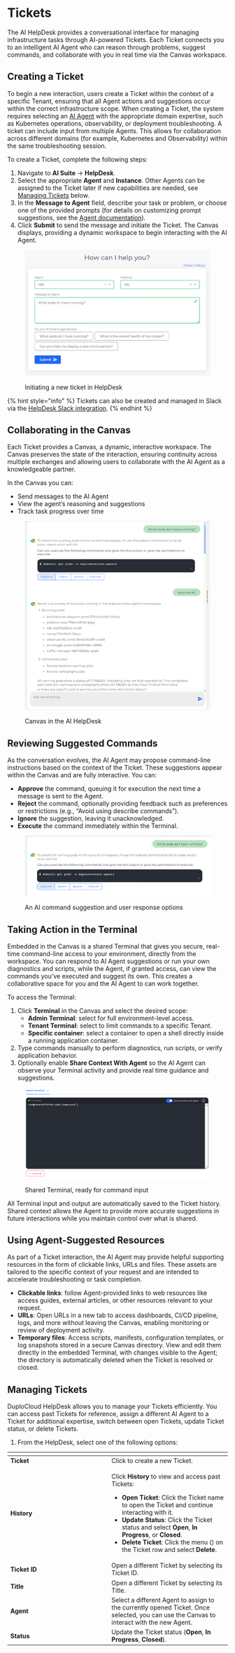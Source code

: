 # Tickets

The AI HelpDesk provides a conversational interface for managing infrastructure tasks through AI-powered Tickets. Each Ticket connects you to an intelligent AI Agent who can reason through problems, suggest commands, and collaborate with you in real time via the Canvas workspace.

## Creating a Ticket

To begin a new interaction, users create a Ticket within the context of a specific Tenant, ensuring that all Agent actions and suggestions occur within the correct infrastructure scope. When creating a Ticket, the system requires selecting an [AI Agent](../ai-studio/agents.md) with the appropriate domain expertise, such as Kubernetes operations, observability, or deployment troubleshooting. A ticket can include input from multiple Agents. This allows for collaboration across different domains (for example, Kubernetes and Observability) within the same troubleshooting session.

To create a Ticket, complete the following steps:

1. Navigate to **AI Suite** -> **HelpDesk**.&#x20;
2. Select the appropriate **Agent** and **Instance**. Other Agents can be assigned to the Ticket later if new capabilities are needed, see [Managing Tickets](tickets.md#managing-tickets) below.
3. In the **Message to Agent** field, describe your task or problem, or choose one of the provided prompts (for details on customizing prompt suggestions, see the [Agent documentation](../ai-studio/agents.md#customizing-prompt-suggestions)).
4. Click **Submit** to send the message and initiate the Ticket. The Canvas displays, providing a dynamic workspace to begin interacting with the AI Agent.

<figure><img src="../../.gitbook/assets/image (479).png" alt=""><figcaption><p>Initiating a new ticket in HelpDesk</p></figcaption></figure>

{% hint style="info" %}
Tickets can also be created and managed in Slack via the [HelpDesk Slack integration](slack-integration.md).
{% endhint %}

## Collaborating in the Canvas

Each Ticket provides a Canvas, a dynamic, interactive workspace. The Canvas preserves the state of the interaction, ensuring continuity across multiple exchanges and allowing users to collaborate with the AI Agent as a knowledgeable partner.

In the Canvas you can:

* Send messages to the AI Agent
* View the agent’s reasoning and suggestions
* Track task progress over time

<figure><img src="../../.gitbook/assets/Screenshot (911).png" alt=""><figcaption><p>Canvas in the AI HelpDesk</p></figcaption></figure>

## Reviewing Suggested Commands

As the conversation evolves, the AI Agent may propose command-line instructions based on the context of the Ticket. These suggestions appear within the Canvas and are fully interactive. You can:

* **Approve** the command, queuing it for execution the next time a message is sent to the Agent.
* **Reject** the command, optionally providing feedback such as preferences or restrictions (e.g., “Avoid using describe commands”).
* **Ignore** the suggestion, leaving it unacknowledged.
* **Execute** the command immediately within the Terminal.

<figure><img src="../../.gitbook/assets/image (478).png" alt=""><figcaption><p>An AI command suggestion and user response options</p></figcaption></figure>

## Taking Action in the Terminal

Embedded in the Canvas is a shared Terminal that gives you secure, real-time command-line access to your environment, directly from the workspace. You can respond to AI Agent suggestions or run your own diagnostics and scripts, while the Agent, if granted access, can view the commands you’ve executed and suggest its own. This creates a collaborative space for you and the AI Agent to can work together.

To access the Terminal:

1. Click **Terminal** in the Canvas and select the desired scope:
   * **Admin Terminal**: select for full environment-level access.
   * **Tenant Terminal**: select to limit commands to a specific Tenant.
   * **Specific container**: select a container to open a shell directly inside a running application container.
2. Type commands manually to perform diagnostics, run scripts, or verify application behavior.
3. Optionally enable **Share Context With Agent** so the AI Agent can observe your Terminal activity and provide real time guidance and suggestions.

<figure><img src="../../.gitbook/assets/Screenshot (913).png" alt=""><figcaption><p>Shared Terminal, ready for command input</p></figcaption></figure>

All Terminal input and output are automatically saved to the Ticket history. Shared context allows the Agent to provide more accurate suggestions in future interactions while you maintain control over what is shared.

## Using Agent-Suggested Resources

As part of a Ticket interaction, the AI Agent may provide helpful supporting resources in the form of clickable links, URLs and files. These assets are tailored to the specific context of your request and are intended to accelerate troubleshooting or task completion.

* **Clickable links**: follow Agent-provided links to web resources like access guides, external articles, or other resources relevant to your request.
* **URLs**: Open URLs in a new tab to access dashboards, CI/CD pipeline, logs, and more without leaving the Canvas, enabling monitoring or review of deployment activity.
* **Temporary files**: Access scripts, manifests, configuration templates, or log snapshots stored in a secure Canvas directory. View and edit them directly in the embedded Terminal, with changes visible to the Agent; the directory is automatically deleted when the Ticket is resolved or closed.

## Managing Tickets

DuploCloud HelpDesk allows you to manage your Tickets efficiently. You can access past Tickets for reference, assign a different AI Agent to a Ticket for additional expertise, switch between open Tickets, update Ticket status, or delete Tickets.&#x20;

1. From the HelpDesk, select one of the following options:

<table data-header-hidden><thead><tr><th width="217.33331298828125"></th><th></th></tr></thead><tbody><tr><td><strong>Ticket</strong></td><td>Click to create a new Ticket. </td></tr><tr><td><strong>History</strong></td><td><p>Click <strong>History</strong> to view and access past Tickets:<br></p><ul><li><strong>Open Ticket</strong>: Click the Ticket name to open the Ticket and continue interacting with it.</li><li><strong>Update Status</strong>: Click the Ticket status and select <strong>Open</strong>, <strong>In Progress</strong>, or <strong>Closed</strong>.</li><li><strong>Delete Ticket</strong>: Click the menu (<img src="../../.gitbook/assets/menu icon (24).avif" alt="" data-size="line">) on the Ticket row and select <strong>Delete</strong>.</li></ul></td></tr><tr><td><strong>Ticket ID</strong></td><td>Open a different Ticket by selecting its Ticket ID.</td></tr><tr><td><strong>Title</strong></td><td>Open a different Ticket by selecting its Title.</td></tr><tr><td><strong>Agent</strong></td><td>Select a different Agent to assign to the currently opened Ticket. Once selected, you can use the Canvas to interact with the new Agent. </td></tr><tr><td><strong>Status</strong></td><td>Update the Ticket status (<strong>Open</strong>, <strong>In Progress</strong>, <strong>Closed</strong>).</td></tr></tbody></table>

